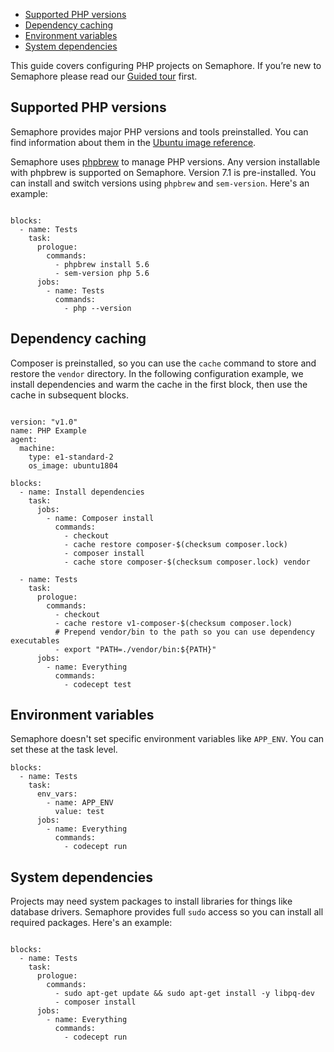 * [Supported PHP versions](#supported-php-versions)
* [Dependency caching](#dependency-caching)
* [Environment variables](#environment-variables)
* [System dependencies](#system-dependendices)

This guide covers configuring PHP projects on Semaphore.
If you’re new to Semaphore please read our
[Guided tour](https://docs.semaphoreci.com/article/77-getting-started) first.

## Supported PHP versions

Semaphore provides major PHP versions and tools preinstalled.
You can find information about them in the
[Ubuntu image reference](https://docs.semaphoreci.com/article/32-ubuntu-1804-image#php).

Semaphore uses [phpbrew](https://github.com/phpbrew/phpbrew) to manage
PHP versions. Any version installable with phpbrew is supported on
Semaphore. Version 7.1 is pre-installed. You can install and switch
versions using `phpbrew` and `sem-version`.  Here's an example:

<pre><code class="language-yaml">
blocks:
  - name: Tests
    task:
      prologue:
        commands:
          - phpbrew install 5.6
          - sem-version php 5.6
      jobs:
        - name: Tests
          commands:
            - php --version
</code></pre>

## Dependency caching

Composer is preinstalled, so you can use the `cache` command to
store and restore the `vendor` directory.
In the following configuration example, we install dependencies
and warm the cache in the first block, then use the cache in subsequent blocks.

<pre><code class="language-yaml">
version: "v1.0"
name: PHP Example
agent:
  machine:
    type: e1-standard-2
    os_image: ubuntu1804

blocks:
  - name: Install dependencies
    task:
      jobs:
        - name: Composer install
          commands:
            - checkout
            - cache restore composer-$(checksum composer.lock)
            - composer install
            - cache store composer-$(checksum composer.lock) vendor

  - name: Tests
    task:
      prologue:
        commands:
          - checkout
          - cache restore v1-composer-$(checksum composer.lock)
          # Prepend vendor/bin to the path so you can use dependency executables
          - export "PATH=./vendor/bin:${PATH}"
      jobs:
        - name: Everything
          commands:
            - codecept test
</code></pre>

## Environment variables

Semaphore doesn't set specific environment variables like `APP_ENV`.
You can set these at the task level.

<pre><code class="language-yaml">blocks:
  - name: Tests
    task:
      env_vars:
        - name: APP_ENV
          value: test
      jobs:
        - name: Everything
          commands:
            - codecept run
</code></pre>

## System dependencies

Projects may need system packages to install libraries for things like
database drivers. Semaphore provides full `sudo` access so you can install
all required packages. Here's an example:

<pre><code class="language-yaml">
blocks:
  - name: Tests
    task:
      prologue:
        commands:
          - sudo apt-get update && sudo apt-get install -y libpq-dev
          - composer install
      jobs:
        - name: Everything
          commands:
            - codecept run
</code></pre>
